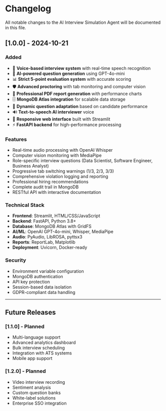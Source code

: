 # Changelog

All notable changes to the AI Interview Simulation Agent will be documented in this file.

## [1.0.0] - 2024-10-21

### Added
- 🎤 **Voice-based interview system** with real-time speech recognition
- 🤖 **AI-powered question generation** using GPT-4o-mini
- 📊 **Strict 5-point evaluation system** with accurate scoring
- 🛡️ **Advanced proctoring** with tab monitoring and computer vision
- 📄 **Professional PDF report generation** with performance charts
- 🗄️ **MongoDB Atlas integration** for scalable data storage
- 🎯 **Dynamic question adaptation** based on candidate performance
- 🔊 **Text-to-speech AI interviewer** voice
- 📱 **Responsive web interface** built with Streamlit
- ⚡ **FastAPI backend** for high-performance processing

### Features
- Real-time audio processing with OpenAI Whisper
- Computer vision monitoring with MediaPipe
- Role-specific interview questions (Data Scientist, Software Engineer, Business Analyst)
- Progressive tab switching warnings (1/3, 2/3, 3/3)
- Comprehensive violation logging and reporting
- Professional hiring recommendations
- Complete audit trail in MongoDB
- RESTful API with interactive documentation

### Technical Stack
- **Frontend**: Streamlit, HTML/CSS/JavaScript
- **Backend**: FastAPI, Python 3.8+
- **Database**: MongoDB Atlas with GridFS
- **AI/ML**: OpenAI GPT-4o-mini, Whisper, MediaPipe
- **Audio**: PyAudio, LibROSA, pyttsx3
- **Reports**: ReportLab, Matplotlib
- **Deployment**: Uvicorn, Docker-ready

### Security
- Environment variable configuration
- MongoDB authentication
- API key protection
- Session-based data isolation
- GDPR-compliant data handling

---

## Future Releases

### [1.1.0] - Planned
- Multi-language support
- Advanced analytics dashboard
- Bulk interview scheduling
- Integration with ATS systems
- Mobile app support

### [1.2.0] - Planned
- Video interview recording
- Sentiment analysis
- Custom question banks
- White-label solutions
- Enterprise SSO integration